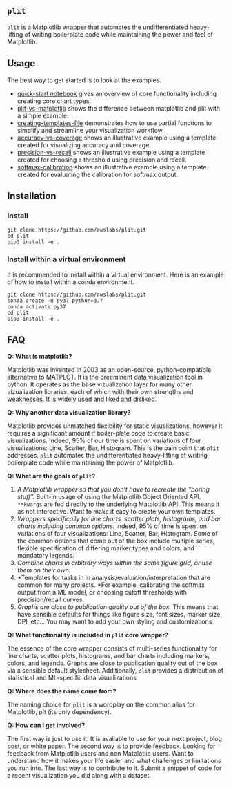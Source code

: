 ## `plit`

`plit` is a Matplotlib wrapper that automates the undifferentiated heavy-lifting
of writing boilerplate code while maintaining the power and feel of Matplotlib. 

## Usage 

The best way to get started is to look at the examples.

- [quick-start notebook](notebooks/quick-start.ipynb) gives an overview of core
  functionality including creating core chart types.
- [plit-vs-matplotlib](notebooks/plit-vs-matplotlib.ipynb) shows the difference
  between matplotlib and plit with a simple example.
- [creating-templates-file](notebooks/creating-templates.ipynb) demonstrates
  how to use partial functions to simplify and streamline your visualization
workflow.
- [accuracy-vs-coverage](accuracy-vs-coverage.ipynb) shows an illustrative
  example using a template created for visualizing accuracy and coverage.
- [precision-vs-recall](precision-vs-recall.ipynb) shows an illustrative
  example using a template created for choosing a threshold using precision and
recall. 
- [softmax-calibration](softmax-calibration.ipynb) shows an illustrative
  example using a template created for evaluating the calibration for softmax
output. 

## Installation

### Install 

```
git clone https://github.com/awslabs/plit.git
cd plit
pip3 install -e .
```

### Install within a virtual environment

It is recommended to install within a virtual environment. Here is an example
of how to install within a conda environment.

```
git clone https://github.com/awslabs/plit.git
conda create -n py37 python=3.7
conda activate py37
cd plit
pip3 install -e .
```

## FAQ

**Q: What is matplotlib?**

Matplotlib was invented in 2003 as an open-source, python-compatible
alternative to MATPLOT. It is the preeminent data visualization tool in python.
It operates as the base vizualization layer for many other vizualization
libraries, each of which with their own strengths and weaknesses. It is widely
used and liked and disliked.

**Q: Why another data visualization library?**

Matplotlib provides unmatched flexibility for static visualizations, however it
requires a significant amount if boiler-plate code to create basic
visualizations. Indeed, 95% of our time is spent on variations of four
visualizations: Line, Scatter, Bar, Histogram. This is the pain point that `plit`
addresses. `plit` automates the undifferentiated heavy-lifting of writing
boilerplate code while maintaining the power of Matplotlib. 

**Q: What are the goals of `plit`?**

1. *A Matplotlib wrapper so that you don’t have to recreate the “boring
stuff”.* Built-in usage of using the Matplotlib Object Oriented API. `**kwargs`
are fed directly to the underlying Matplotlib API. This means it as not
interactive. Want to make it easy to create your own templates.
2. *Wrappers specifically for line charts, scatter plots, histograms, and bar charts
including common options.* Indeed, 95% of time is spent on variations of
four visualizations: Line, Scatter, Bar, Histogram. Some of the common options
that come out of the box include multiple series, flexible specification of
differing marker types and colors, and mandatory legends. 
3. *Combine charts in arbitrary ways within the same figure grid, or use them on their own.*
4. *Templates for tasks in in analysis/evaluation/interpretation that are common for 
many projects. *For example, calibrating the softmax output from a ML model, or
choosing cutoff thresholds with precision/recall curves. 
5. *Graphs are close to publication quality out of the box.*
This means that have sensible defaults for things like figure size, font
sizes, marker size, DPI, etc....You may want to add your own styling and
customizations.

**Q: What functionality is included in `plit` core wrapper?**

The essence of the core wrapper consists of multi-series functionality for line
charts, scatter plots, histograms, and bar charts including markers, colors,
and legends. Graphs are close to publication quality out of the box via a
sensible default stylesheet. Additionally, `plit` provides a distribution of
statistical and ML-specific data visualizations.

**Q: Where does the name come from?**

The naming choice for `plit` is a wordplay on the common alias for Matplotlib,
plt (its only dependency).

**Q: How can I get involved?**

The first way is just to use it. It is available to use for your next project,
blog post, or white paper. The second way is to provide feedback. Looking for
feedback from Matplotlib users and non Matplotlib users. Want to understand how
it makes your life easier and what challenges or limitations you run into. The
last way is to contribute to it. Submit a snippet of code for a recent
visualization you did along with a dataset.

